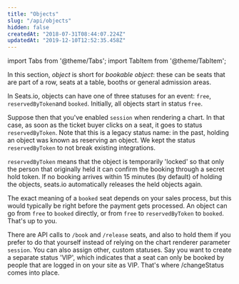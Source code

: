 ```yaml
---
title: "Objects"
slug: "/api/objects"
hidden: false
createdAt: "2018-07-31T08:44:07.224Z"
updatedAt: "2019-12-10T12:52:35.458Z"
---
```


import Tabs from '@theme/Tabs';
import TabItem from '@theme/TabItem';

In this section, *object* is short for *bookable object*: these can be seats that are part of a row, seats at a table, booths or general admission areas.  

In Seats.io, objects can have one of three statuses for an event: `free`, `reservedByToken`and `booked`.
Initially, all objects start in status `free`.
 
Suppose then that you've enabled `session` when rendering a chart. In that case, as soon as the ticket buyer clicks on a seat, it goes to status `reservedByToken`. Note that this is a legacy status name: in the past, holding an object was known as reserving an object. We kept the status `reservedByToken` to not break existing integrations.

`reservedByToken` means that the object is temporarily 'locked' so that only the person that originally held it can confirm the booking through a secret hold token. If no booking arrives within 15 minutes (by default) of holding the objects, seats.io automatically releases the held objects again.
 
The exact meaning of a `booked` seat depends on your sales process, but this would typically be right before the payment gets processed. An object can go from `free` to `booked` directly, or from `free` to `reservedByToken` to `booked`. That's up to you.

There are API calls to `/book` and `/release` seats, and also to hold them if you prefer to do that yourself instead of relying on the chart renderer parameter `session`. You can also assign other, custom statuses. Say you want to create a separate status 'VIP', which indicates that a seat can only be booked by people that are logged in on your site as VIP. That's where /changeStatus comes into place.
